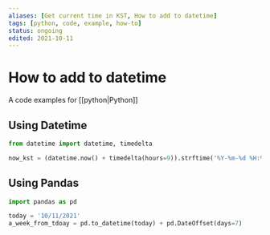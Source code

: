 ```yaml
---
aliases: [Get current time in KST, How to add to datetime]
tags: [python, code, example, how-to]
status: ongoing
edited: 2021-10-11
---
```


# How to add to datetime
A code examples for [[python|Python]]

## Using Datetime
```python
from datetime import datetime, timedelta

now_kst = (datetime.now() + timedelta(hours=9)).strftime('%Y-%m-%d %H:%M:%S KST')
```

## Using Pandas
```python
import pandas as pd

today = '10/11/2021'
a_week_from_tdoay = pd.to_datetime(today) + pd.DateOffset(days=7)